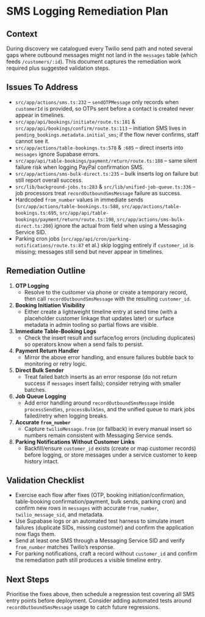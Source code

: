 # SMS Logging Remediation Plan

## Context
During discovery we catalogued every Twilio send path and noted several gaps where outbound messages might not land in the `messages` table (which feeds `/customers/:id`). This document captures the remediation work required plus suggested validation steps.

## Issues To Address
- `src/app/actions/sms.ts:232` – `sendOTPMessage` only records when `customerId` is provided, so OTPs sent before a contact is created never appear in timelines.
- `src/app/api/bookings/initiate/route.ts:181` & `src/app/api/bookings/confirm/route.ts:113` – initiation SMS lives in `pending_bookings.metadata.initial_sms`; if the flow never confirms, staff cannot see it.
- `src/app/actions/table-bookings.ts:578` & `:685` – direct inserts into `messages` ignore Supabase errors.
- `src/app/api/table-bookings/payment/return/route.ts:188` – same silent failure risk when logging PayPal confirmation SMS.
- `src/app/actions/sms-bulk-direct.ts:235` – bulk inserts log on failure but still report overall success.
- `src/lib/background-jobs.ts:283` & `src/lib/unified-job-queue.ts:336` – job processors treat `recordOutboundSmsMessage` failure as success.
- Hardcoded `from_number` values in immediate sends (`src/app/actions/table-bookings.ts:588`, `src/app/actions/table-bookings.ts:695`, `src/app/api/table-bookings/payment/return/route.ts:198`, `src/app/actions/sms-bulk-direct.ts:200`) ignore the actual from field when using a Messaging Service SID.
- Parking cron jobs (`src/app/api/cron/parking-notifications/route.ts:87` et al.) skip logging entirely if `customer_id` is missing; messages still send but never appear in timelines.

## Remediation Outline
1. **OTP Logging**
   - Resolve to the customer via phone or create a temporary record, then call `recordOutboundSmsMessage` with the resulting `customer_id`.
2. **Booking Initiation Visibility**
   - Either create a lightweight timeline entry at send time (with a placeholder customer linkage that updates later) or surface metadata in admin tooling so partial flows are visible.
3. **Immediate Table-Booking Logs**
   - Check the insert result and surface/log errors (including duplicates) so operators know when a send fails to persist.
4. **Payment Return Handler**
   - Mirror the above error handling, and ensure failures bubble back to monitoring or retry logic.
5. **Direct Bulk Sender**
   - Treat failed batch inserts as an error response (do not return success if `messages` insert fails); consider retrying with smaller batches.
6. **Job Queue Logging**
   - Add error handling around `recordOutboundSmsMessage` inside `processSendSms`, `processBulkSms`, and the unified queue to mark jobs failed/retry when logging breaks.
7. **Accurate `from_number`**
   - Capture `twilioMessage.from` (or fallback) in every manual insert so numbers remain consistent with Messaging Service sends.
8. **Parking Notifications Without Customer Links**
   - Backfill/ensure `customer_id` exists (create or map customer records) before logging, or store messages under a service customer to keep history intact.

## Validation Checklist
- Exercise each flow after fixes (OTP, booking initiation/confirmation, table-booking confirmation/payment, bulk sends, parking cron) and confirm new rows in `messages` with accurate `from_number`, `twilio_message_sid`, and metadata.
- Use Supabase logs or an automated test harness to simulate insert failures (duplicate SIDs, missing customer) and confirm the application now flags them.
- Send at least one SMS through a Messaging Service SID and verify `from_number` matches Twilio’s response.
- For parking notifications, craft a record without `customer_id` and confirm the remediation path still produces a visible timeline entry.

## Next Steps
Prioritise the fixes above, then schedule a regression test covering all SMS entry points before deployment. Consider adding automated tests around `recordOutboundSmsMessage` usage to catch future regressions.

